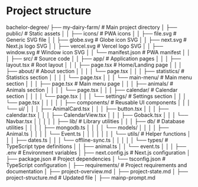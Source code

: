 # Project structure
bachelor-degree/
├── my-dairy-farm/              # Main project directory
│   ├── public/                 # Static assets
│   │   ├── icons/              # PWA icons
│   │   ├── file.svg            # Generic SVG file
│   │   ├── globe.svg           # Globe icon SVG
│   │   ├── next.svg            # Next.js logo SVG
│   │   ├── vercel.svg          # Vercel logo SVG
│   │   ├── window.svg          # Window icon SVG
│   │   └── manifest.json       # PWA manifest
│   │
│   ├── src/                    # Source code
│   │   ├── app/                # Application pages
│   │   │   ├── layout.tsx      # Root layout
│   │   │   ├── page.tsx        # Home/Landing page
│   │   │   ├── about/          # About section
│   │   │   │   └── page.tsx
│   │   │   ├── statistics/     # Statistics section
│   │   │   │   └── page.tsx
│   │   │   └── main-menu/      # Main menu section
│   │   │       ├── page.tsx    # Main menu page
│   │   │       ├── animals/    # Animals section
│   │   │       │   └── page.tsx
│   │   │       ├── calendar/   # Calendar section
│   │   │       │   └── page.tsx
│   │   │       └── settings/   # Settings section
│   │   │           └── page.tsx
│   │   │
│   │   ├── components/         # Reusable UI components
│   │   │   └── ui/
│   │   │       ├── AnimalCard.tsx
│   │   │       ├── button.tsx
│   │   │       ├── calendar.tsx
│   │   │       ├── CalendarView.tsx
│   │   │       ├── Goback.tsx
│   │   │       └── Navbar.tsx
│   │   │
│   │   ├── lib/                # Library utilities
│   │   │   ├── db/             # Database utilities
│   │   │   │   ├── mongodb.ts
│   │   │   │   └── models/
│   │   │   │       ├── Animal.ts
│   │   │   │       └── Event.ts
│   │   │   │
│   │   │   └── utils/          # Helper functions
│   │   │       ├── dates.ts
│   │   │       └── offline-sync.ts
│   │   │
│   │   └── types/              # TypeScript type definitions
│   │       ├── animal.ts
│   │       └── event.ts
│   │
│   ├── .env                    # Environment variables
│   ├── next.config.js          # Next.js configuration
│   ├── package.json            # Project dependencies
│   └── tsconfig.json           # TypeScript configuration
│
├── requirements/               # Project requirements and documentation
│   ├── project-overview.md
│   ├── project-state.md
│   ├── project-structure.md    # Updated file
│   ├── mainp-prompt.md
